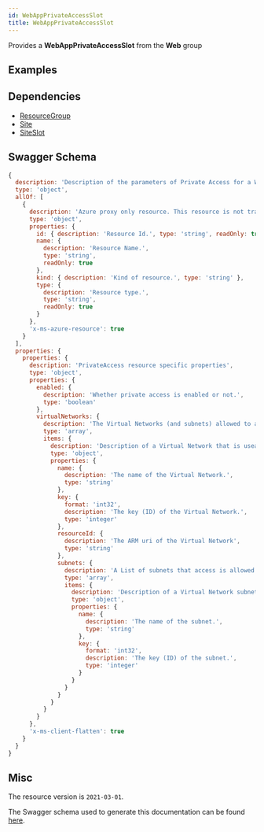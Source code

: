 ```yaml
---
id: WebAppPrivateAccessSlot
title: WebAppPrivateAccessSlot
---
```

Provides a **WebAppPrivateAccessSlot** from the **Web** group
## Examples
## Dependencies
- [ResourceGroup](../Resources/ResourceGroup.md)
- [Site](../Web/Site.md)
- [SiteSlot](../Web/SiteSlot.md)
## Swagger Schema
```js
{
  description: 'Description of the parameters of Private Access for a Web Site.',
  type: 'object',
  allOf: [
    {
      description: 'Azure proxy only resource. This resource is not tracked by Azure Resource Manager.',
      type: 'object',
      properties: {
        id: { description: 'Resource Id.', type: 'string', readOnly: true },
        name: {
          description: 'Resource Name.',
          type: 'string',
          readOnly: true
        },
        kind: { description: 'Kind of resource.', type: 'string' },
        type: {
          description: 'Resource type.',
          type: 'string',
          readOnly: true
        }
      },
      'x-ms-azure-resource': true
    }
  ],
  properties: {
    properties: {
      description: 'PrivateAccess resource specific properties',
      type: 'object',
      properties: {
        enabled: {
          description: 'Whether private access is enabled or not.',
          type: 'boolean'
        },
        virtualNetworks: {
          description: 'The Virtual Networks (and subnets) allowed to access the site privately.',
          type: 'array',
          items: {
            description: 'Description of a Virtual Network that is useable for private site access.',
            type: 'object',
            properties: {
              name: {
                description: 'The name of the Virtual Network.',
                type: 'string'
              },
              key: {
                format: 'int32',
                description: 'The key (ID) of the Virtual Network.',
                type: 'integer'
              },
              resourceId: {
                description: 'The ARM uri of the Virtual Network',
                type: 'string'
              },
              subnets: {
                description: 'A List of subnets that access is allowed to on this Virtual Network. An empty array (but not null) is interpreted to mean that all subnets are allowed within this Virtual Network.',
                type: 'array',
                items: {
                  description: 'Description of a Virtual Network subnet that is useable for private site access.',
                  type: 'object',
                  properties: {
                    name: {
                      description: 'The name of the subnet.',
                      type: 'string'
                    },
                    key: {
                      format: 'int32',
                      description: 'The key (ID) of the subnet.',
                      type: 'integer'
                    }
                  }
                }
              }
            }
          }
        }
      },
      'x-ms-client-flatten': true
    }
  }
}
```
## Misc
The resource version is `2021-03-01`.

The Swagger schema used to generate this documentation can be found [here](https://github.com/Azure/azure-rest-api-specs/tree/main/specification/web/resource-manager/Microsoft.Web/stable/2021-03-01/WebApps.json).
